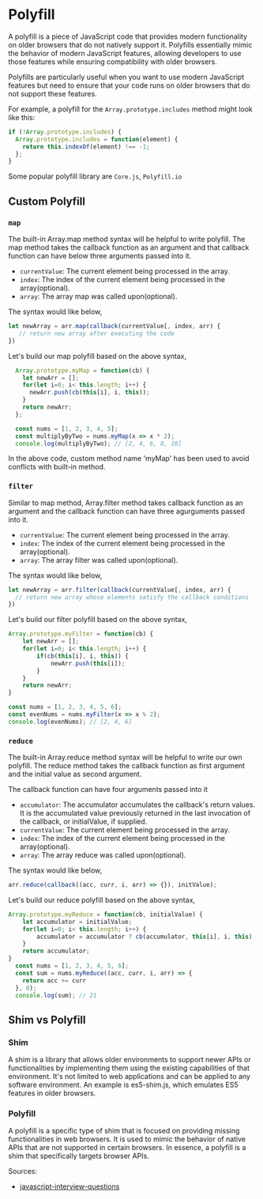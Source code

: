 # Polyfill
A polyfill is a piece of JavaScript code that provides modern functionality on older browsers that do not natively
support it. Polyfills essentially mimic the behavior of modern JavaScript features, allowing developers to use those 
features while ensuring compatibility with older browsers.

Polyfills are particularly useful when you want to use modern JavaScript features but need to ensure that your code runs 
on older browsers that do not support these features.

For example, a polyfill for the `Array.prototype.includes` method might look like this:
```js
if (!Array.prototype.includes) {
  Array.prototype.includes = function(element) {
    return this.indexOf(element) !== -1;
  };
}
```

Some popular polyfill library are `Core.js`, `Polyfill.io`

## Custom Polyfill
### `map`
The built-in Array.map method syntax will be helpful to write polyfill. The map method takes the callback function as an
argument and that callback function can have below three arguments passed into it.
* `currentValue`: The current element being processed in the array.
* `index`: The index of the current element being processed in the array(optional).
* `array`: The array map was called upon(optional).

The syntax would like below,
```js
let newArray = arr.map(callback(currentValue[, index, arr) {
   // return new array after executing the code
})
```
Let's build our map polyfill based on the above syntax,
```js
  Array.prototype.myMap = function(cb) {
    let newArr = [];
    for(let i=0; i< this.length; i++) {
      newArr.push(cb(this[i], i, this));
    }
    return newArr;
  };

  const nums = [1, 2, 3, 4, 5];
  const multiplyByTwo = nums.myMap(x => x * 2);
  console.log(multiplyByTwo); // [2, 4, 6, 8, 10]
```
In the above code, custom method name 'myMap' has been used to avoid conflicts with built-in method.

### `filter`
Similar to map method, Array.filter method takes callback function as an argument and the callback function can have 
three agurguments passed into it.
* `currentValue`: The current element being processed in the array.
* `index`: The index of the current element being processed in the array(optional).
* `array`: The array filter was called upon(optional).

The syntax would like below,
```js
let newArray = arr.filter(callback(currentValue[, index, arr) {
  // return new array whose elements satisfy the callback conditions
})
```

Let's build our filter polyfill based on the above syntax,
```js
Array.prototype.myFilter = function(cb) {
    let newArr = [];
    for(let i=0; i< this.length; i++) {
        if(cb(this[i], i, this)) {
            newArr.push(this[i]);
        }
    }
    return newArr;
}

const nums = [1, 2, 3, 4, 5, 6];
const evenNums = nums.myFilter(x => x % 2);
console.log(evenNums); // [2, 4, 6]
```

### `reduce`
The built-in Array.reduce method syntax will be helpful to write our own polyfill. The reduce method takes the callback
function as first argument and the initial value as second argument.

The callback function can have four arguments passed into it
* `accumulator`: The accumulator accumulates the callback's return values. It is the accumulated value previously returned
  in the last invocation of the callback, or initialValue, if supplied.
* `currentValue`: The current element being processed in the array.
* `index`: The index of the current element being processed in the array(optional).
* `array`: The array reduce was called upon(optional).

The syntax would like below,
```js
arr.reduce(callback((acc, curr, i, arr) => {}), initValue);
```

Let's build our reduce polyfill based on the above syntax,
```js
Array.prototype.myReduce = function(cb, initialValue) {
    let accumulator = initialValue;
    for(let i=0; i< this.length; i++) {
        accumulator = accumulator ? cb(accumulator, this[i], i, this) : this[i];
    }
    return accumulator;
}
  const nums = [1, 2, 3, 4, 5, 6];
  const sum = nums.myReduce((acc, curr, i, arr) => {
    return acc += curr
  }, 0);
  console.log(sum); // 21
```


## Shim vs Polyfill
### Shim
A shim is a library that allows older environments to support newer APIs or functionalities by implementing them using 
the existing capabilities of that environment. It's not limited to web applications and can be applied to any software 
environment. An example is es5-shim.js, which emulates ES5 features in older browsers.

### Polyfill   
A polyfill is a specific type of shim that is focused on providing missing functionalities in web browsers. It is used 
to mimic the behavior of native APIs that are not supported in certain browsers. In essence, a polyfill is a shim that
specifically targets browser APIs.

Sources:
* [javascript-interview-questions](https://github.com/sudheerj/javascript-interview-questions)